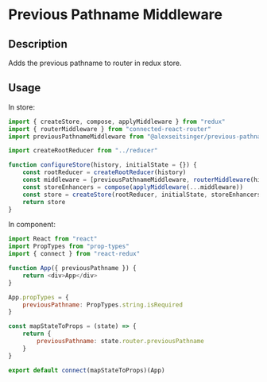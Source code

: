 # Previous Pathname Middleware

## Description

Adds the previous pathname to router in redux store.

## Usage

In store:

```javascript
import { createStore, compose, applyMiddleware } from "redux"
import { routerMiddleware } from "connected-react-router"
import previousPathnameMiddleware from "@alexseitsinger/previous-pathname-middleware"

import createRootReducer from "../reducer"

function configureStore(history, initialState = {}) {
	const rootReducer = createRootReducer(history)
	const middleware = [previousPathnameMiddleware, routerMiddleware(history)]
	const storeEnhancers = compose(applyMiddleware(...middleware))
	const store = createStore(rootReducer, initialState, storeEnhancers)
	return store
}
```

In component:

```javascript
import React from "react"
import PropTypes from "prop-types"
import { connect } from "react-redux"

function App({ previousPathname }) {
	return <div>App</div>
}

App.propTypes = {
	previousPathname: PropTypes.string.isRequired
}

const mapStateToProps = (state) => {
	return {
		previousPathname: state.router.previousPathname
	}
}

export default connect(mapStateToProps)(App)
```

